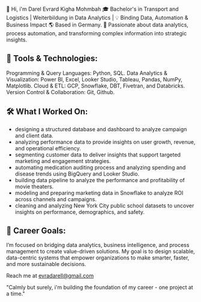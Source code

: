 
👋 Hi, i'm Darel Evrard Kigha Mohmbah
🎓 Bachelor's in Transport and Logistics | Weiterbildung in Data Analytics | 💡 Binding Data, Automation & Business Impact
🌎 Based in Germany.
🚀 Passionate about data analytics, process automation, and transforming complex information into strategic insights.

## 🔧 Tools & Technologies:

Programming & Query Languages: Python, SQL.
Data Analytics & Visualization: Power BI, Excel, Looker Studio, Tableau, Pandas, NumPy, Matplotlib.
Cloud & ETL: GCP, Snowflake, DBT, Fivetran, and Databricks.
Version Control & Collaboration: Git, Github.

## 🛠️ What I Worked On:
- designing a structured database and dashboard to analyze campaign and client data.
- analyzing performance data to provide insights on user growth, revenue, and operational efficiency.
- segmenting customer data to deliver insights that support targeted marketing and engagement strategies.
- automating medication auditing process and analyzing spending and disease trends using BigQuery and Looker Studio.
- building data pipeline to analyze the performance and profitability of movie theaters.
- modeling and preparing marketing data in Snowflake to analyze ROI across channels and campaigns.
- cleaning and analyzing New York City public school datasets to uncover insights on performance, demographics, and safety.

## 🎯 Career Goals:

I’m focused on bridging data analytics, business intelligence, and process management to create value-driven solutions.
My goal is to design scalable, data-centric systems that empower organizations to make smarter, faster, and more sustainable decisions.

Reach me at [evradarell@gmail.com](#evradarell@gmail.com)

"Calmly but surely, i'm building the foundation of my career - one project at a time."

    
